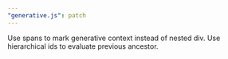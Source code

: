 ```yaml
---
"generative.js": patch
---
```


Use spans to mark generative context instead of nested div. 
Use hierarchical ids to evaluate previous ancestor.
